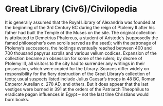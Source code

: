 # Great Library (Civ6)/Civilopedia

It is generally assumed that the Royal Library of Alexandria was founded at the beginning of the 3rd Century BC during the reign of Ptolemy II after his father had built the Temple of the Muses on the site. The original collection is attributed to Demetrius Phalereus, a student of Aristotle’s (supposedly the famed philosopher’s own scrolls served as the seed); with the patronage of Ptolemy’s successors, the holdings eventually reached between 400 and 700 thousand papyrus scrolls and various vellum codices. Expansion of the collection became an obsession for some of the rulers; by decree of Ptolemy III, all visitors to the city had to surrender any writings in their possession, which were copied for the Library. Sources differ widely on responsibility for the fiery destruction of the Great Library’s collection of texts; usual suspects listed include Julius Caesar’s troops in 48 BC, Roman Emperor Aurelian c. 270 AD, and others. But it does appear that the last vestiges were burned in 391 at the orders of the Patriarch Theophilus to eradicate pagan influences in Egypt – not the last time Christians would burn books.